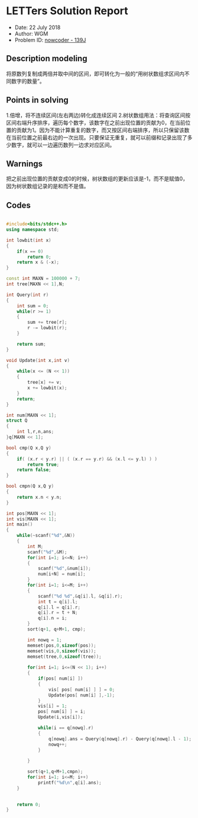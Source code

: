 
# LETTers Solution Report

- Date: 22 July 2018
- Author: WGM
- Problem ID: [nowcoder - 139J](https://www.nowcoder.com/acm/contest/139/J)

## Description modeling

将原数列复制成两倍并取中间的区间，即可转化为一般的“用树状数组求区间内不同数字的数量”。

## Points in solving

1.倍增，将不连续区间(左右两边)转化成连续区间
2.树状数组用法：将查询区间按区间右端升序排序，遍历每个数字，该数字在之前出现位置的贡献为0，在当前位置的贡献为1。因为不能计算重复的数字，而又按区间右端排序，所以只保留该数在当前位置之前最右边的一次出现。只要保证无重复，就可以前缀和记录出现了多少数字，就可以一边遍历数列一边求对应区间。

## Warnings

把之前出现位置的贡献变成0的时候，树状数组的更新应该是-1，而不是赋值0，因为树状数组记录的是和而不是值。

## Codes
```c++

#include<bits/stdc++.h>
using namespace std;

int lowbit(int x)
{
	if(x == 0)
		return 0;
	return x & (-x);
}

const int MAXN = 100000 + 7;
int tree[MAXN << 1],N;

int Query(int r)
{
	int sum = 0;
	while(r >= 1)
	{
		sum += tree[r];
		r -= lowbit(r);
	}

	return sum;
}

void Update(int x,int v)
{
	while(x <= (N << 1))
	{
		tree[x] += v;
		x += lowbit(x);
	}
	return;
}

int num[MAXN << 1];
struct Q
{
	int l,r,n,ans;
}q[MAXN << 1];

bool cmp(Q x,Q y)
{
	if( (x.r < y.r) || ( (x.r == y.r) && (x.l <= y.l) ) )
		return true;
	return false;
}

bool cmpn(Q x,Q y)
{
	return x.n < y.n;
}

int pos[MAXN << 1];
int vis[MAXN << 1];
int main()
{
	while(~scanf("%d",&N))
	{
		int M;
		scanf("%d",&M);
		for(int i=1; i<=N; i++)
		{
			scanf("%d",&num[i]);
			num[i+N] = num[i];
		}
		for(int i=1; i<=M; i++)
		{
			scanf("%d %d",&q[i].l, &q[i].r);
			int t = q[i].l;
			q[i].l = q[i].r;
			q[i].r = t + N;
			q[i].n = i;
		}
		sort(q+1, q+M+1, cmp);

		int nowq = 1; 
		memset(pos,0,sizeof(pos));
		memset(vis,0,sizeof(vis));
		memset(tree,0,sizeof(tree));
		
		for(int i=1; i<=(N << 1); i++)
		{
			if(pos[ num[i] ])
			{
				vis[ pos[ num[i] ] ] = 0;
				Update(pos[ num[i] ],-1);
			}
			vis[i] = 1;
			pos[ num[i] ] = i;
			Update(i,vis[i]);

			while(i == q[nowq].r)
			{
				q[nowq].ans = Query(q[nowq].r) - Query(q[nowq].l - 1);
				nowq++;
			}
			
		}

		sort(q+1,q+M+1,cmpn);
		for(int i=1; i<=M; i++)
			printf("%d\n",q[i].ans);
	}
		

	return 0;
}

```
